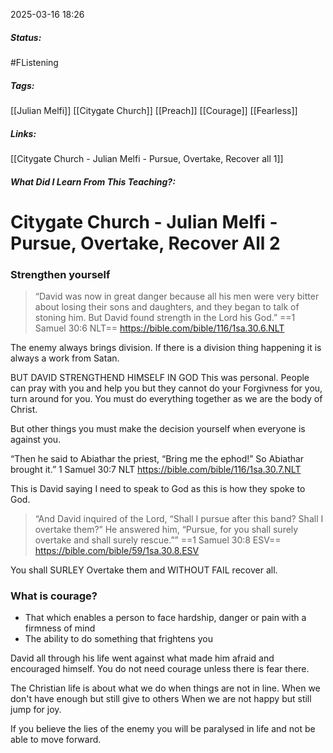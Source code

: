 2025-03-16 18:26

##### Status:
#FListening 
##### Tags: 
[[Julian Melfi]] [[Citygate Church]] [[Preach]] [[Courage]] [[Fearless]] 
##### Links:
[[Citygate Church - Julian Melfi - Pursue, Overtake, Recover all 1]]
##### What Did I Learn From This Teaching?:


# Citygate Church - Julian Melfi - Pursue, Overtake, Recover All 2

### Strengthen yourself
> “David was now in great danger because all his men were very bitter about losing their sons and daughters, and they began to talk of stoning him. But David found strength in the Lord his God.”
‭‭==1 Samuel‬ ‭30‬:‭6‬ ‭NLT‬‬==
https://bible.com/bible/116/1sa.30.6.NLT

The enemy always brings division.
If there is a division thing happening it is always a work from Satan.

BUT DAVID STRENGTHEND HIMSELF IN GOD
This was personal.
People can pray with you and help you but they cannot do your Forgivness for you, turn around for you.
You must do everything together as we are the body of Christ.

But other things you must make the decision yourself when everyone is against you.

“Then he said to Abiathar the priest, “Bring me the ephod!” So Abiathar brought it.”
‭‭1 Samuel‬ ‭30‬:‭7‬ ‭NLT‬‬
https://bible.com/bible/116/1sa.30.7.NLT

This is David saying I need to speak to God as this is how they spoke to God.

> “And David inquired of the Lord, “Shall I pursue after this band? Shall I overtake them?” He answered him, “Pursue, for you shall surely overtake and shall surely rescue.””
==‭‭1 Samuel‬ ‭30‬:‭8‬ ‭ESV‬‬==
https://bible.com/bible/59/1sa.30.8.ESV

You shall SURLEY Overtake them and WITHOUT FAIL recover all.

### What is courage?
- That which enables a person to face hardship, danger or pain with a firmness of mind
- The ability to do something that frightens you

David all through his life went against what made him afraid and encouraged himself.
You do not need courage unless there is fear there.

The Christian life is about what we do when things are not in line.
When we don't have enough but still give to others
When we are not happy but still jump for joy.

If you believe the lies of the enemy you will be paralysed in life and not be able to move forward.
